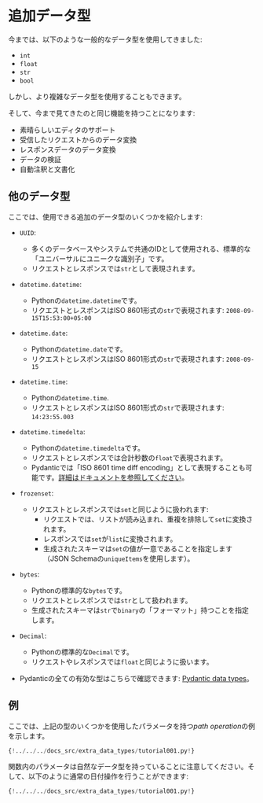 # 追加データ型

今までは、以下のような一般的なデータ型を使用してきました:

* `int`
* `float`
* `str`
* `bool`

しかし、より複雑なデータ型を使用することもできます。

そして、今まで見てきたのと同じ機能を持つことになります:

* 素晴らしいエディタのサポート
* 受信したリクエストからのデータ変換
* レスポンスデータのデータ変換
* データの検証
* 自動注釈と文書化

## 他のデータ型

ここでは、使用できる追加のデータ型のいくつかを紹介します:

* `UUID`:
    * 多くのデータベースやシステムで共通のIDとして使用される、標準的な「ユニバーサルにユニークな識別子」です。
    * リクエストとレスポンスでは`str`として表現されます。
* `datetime.datetime`:
    * Pythonの`datetime.datetime`です。
    * リクエストとレスポンスはISO 8601形式の`str`で表現されます: `2008-09-15T15:53:00+05:00`
* `datetime.date`:
    * Pythonの`datetime.date`です。
    * リクエストとレスポンスはISO 8601形式の`str`で表現されます: `2008-09-15`
* `datetime.time`:
    * Pythonの`datetime.time`.
    * リクエストとレスポンスはISO 8601形式の`str`で表現されます: `14:23:55.003`
* `datetime.timedelta`:
    * Pythonの`datetime.timedelta`です。
    * リクエストとレスポンスでは合計秒数の`float`で表現されます。
    * Pydanticでは「ISO 8601 time diff encoding」として表現することも可能です。<a href="https://docs.pydantic.dev/latest/concepts/serialization/" class="external-link" target="_blank">詳細はドキュメントを参照してください</a>。
* `frozenset`:
    * リクエストとレスポンスでは`set`と同じように扱われます:
        * リクエストでは、リストが読み込まれ、重複を排除して`set`に変換されます。
        * レスポンスでは`set`が`list`に変換されます。
        * 生成されたスキーマは`set`の値が一意であることを指定します（JSON Schemaの`uniqueItems`を使用します）。
* `bytes`:
    * Pythonの標準的な`bytes`です。
    * リクエストとレスポンスでは`str`として扱われます。
    * 生成されたスキーマは`str`で`binary`の「フォーマット」持つことを指定します。
* `Decimal`:
    * Pythonの標準的な`Decimal`です。
    * リクエストやレスポンスでは`float`と同じように扱います。

* Pydanticの全ての有効な型はこちらで確認できます: <a href="https://docs.pydantic.dev/latest/concepts/types/" class="external-link" target="_blank">Pydantic data types</a>。
## 例

ここでは、上記の型のいくつかを使用したパラメータを持つ*path operation*の例を示します。

```Python hl_lines="1 2 12-16"
{!../../../docs_src/extra_data_types/tutorial001.py!}
```

関数内のパラメータは自然なデータ型を持っていることに注意してください。そして、以下のように通常の日付操作を行うことができます:

```Python hl_lines="18 19"
{!../../../docs_src/extra_data_types/tutorial001.py!}
```
